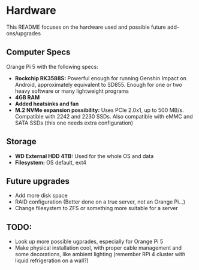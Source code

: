 # Hardware
This README focuses on the hardware used and possible future add-ons/upgrades

## Computer Specs
Orange Pi 5 with the following specs:
- **Rockchip RK3588S:** Powerful enough for running Genshin Impact on Android, approximately equivalent to SD855. Enough for one or two heavy software or many lightweight programs
- **4GB RAM**
- **Added heatsinks and fan**
- **M.2 NVMe expansion possibility:** Uses PCIe 2.0x1, up to 500 MB/s. Compatible with 2242 and 2230 SSDs. Also compatible with eMMC and SATA SSDs (this one needs extra configuration)

## Storage
- **WD External HDD 4TB:** Used for the whole OS and data
- **Filesystem:** OS default, ext4

## Future upgrades
- Add more disk space
- RAID configuration (Better done on a true server, not an Orange Pi...)
- Change filesystem to ZFS or something more suitable for a server

## TODO:
- Look up more possible ugprades, especially for Orange Pi 5
- Make physical installation cool, with proper cable management and some decorations, like ambient lighting (remember RPi 4 cluster with liquid refrigeration on a wall?)
